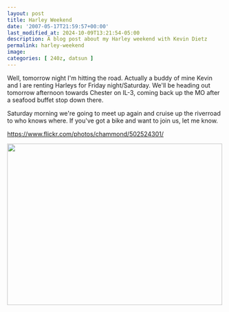```yaml
---
layout: post
title: Harley Weekend
date: '2007-05-17T21:59:57+00:00'
last_modified_at: 2024-10-09T13:21:54-05:00
description: A blog post about my Harley weekend with Kevin Dietz
permalink: harley-weekend
image: 
categories: [ 240z, datsun ]
---
```

Well, tomorrow night I'm hitting the road. Actually a buddy of mine Kevin and I are renting Harleys for Friday night/Saturday. We'll be heading out tomorrow afternoon towards Chester on IL-3, coming back up the MO after a seafood buffet stop down there.

Saturday morning we're going to meet up again and cruise up the riverroad to who knows where. If you've got a bike and want to join us, let me know.

<a href="https://www.flickr.com/photos/chammond/502524301/">https://www.flickr.com/photos/chammond/502524301/</a>

<img class="reflect" height="375" alt="" src="https://farm1.static.flickr.com/227/502524301_8b8ae8932b.jpg?v=0" width="500" onload="show_notes_initially();" />


